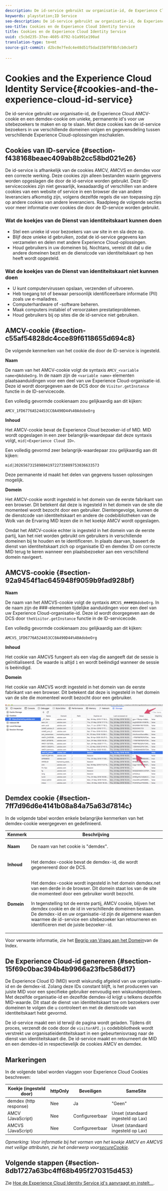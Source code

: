```yaml
---
description: De id-service gebruikt uw organisatie-id, de Experience Cloud AMCV-cookie en een demdex-cookie om unieke, permanente id's voor uw sitebezoekers te maken en op te slaan. Met deze cookies kan de id-service bezoekers in uw verschillende domeinen volgen en gegevensdeling tussen verschillende Experience Cloud-oplossingen inschakelen.
keywords: playstation;ID Service
seo-description: De id-service gebruikt uw organisatie-id, de Experience Cloud AMCV-cookie en een demdex-cookie om unieke, permanente id's voor uw sitebezoekers te maken en op te slaan. Met deze cookies kan de id-service bezoekers in uw verschillende domeinen volgen en gegevensdeling tussen verschillende Experience Cloud-oplossingen inschakelen.
seo-title: Cookies en de Experience Cloud Identity Service
title: Cookies en de Experience Cloud Identity Service
uuid: c5cbd235-37ee-4605-8792-b1a991e190ad
translation-type: tm+mt
source-git-commit: d2bc0e7fedc4e48d51f5dad158f9f8bfcb0cb4f3

---
```



# Cookies and the Experience Cloud Identity Service{#cookies-and-the-experience-cloud-id-service}

De id-service gebruikt uw organisatie-id, de Experience Cloud AMCV-cookie en een demdex-cookie om unieke, permanente id&#39;s voor uw sitebezoekers te maken en op te slaan. Met deze cookies kan de id-service bezoekers in uw verschillende domeinen volgen en gegevensdeling tussen verschillende Experience Cloud-oplossingen inschakelen.

## Cookies van ID-service {#section-f438168beaec409ab8b2cc58bd021e26}

De id-service is afhankelijk van de cookies AMCV, AMCVS en demdex voor een correcte werking. Deze cookies zijn alleen bestanden waarin gegevens worden opgeslagen die door de id-service worden gebruikt. Deze ID-servicecookies zijn niet gevaarlijk, kwaadaardig of verschillen van andere cookies van een website of service in een browser die van andere leveranciers afkomstig zijn, volgens dezelfde regels die van toepassing zijn op andere cookies van andere leveranciers. Raadpleeg de volgende secties voor meer informatie over cookies die door de ID-service worden gebruikt.

### Wat de koekjes van de Dienst van identiteitskaart kunnen doen

* Stel een unieke id voor bezoekers van uw site in en sla deze op.
* Blijf deze unieke id gebruiken, zodat de id-service gegevens kan verzamelen en delen met andere Experience Cloud-oplossingen.
* Houd gebruikers in uw domeinen bij. Nochtans, vereist dit dat u die andere domeinen bezit en de dienstcode van identiteitskaart op hen heeft wordt opgesteld.

### Wat de koekjes van de Dienst van identiteitskaart niet kunnen doen

* U kunt computervirussen opslaan, verzenden of uitvoeren.
* Heb toegang tot of bewaar persoonlijk identificeerbare informatie (PII) zoals uw e-mailadres.
* Computerhardware of -software beheren.
* Maak computers instabiel of veroorzaken prestatieproblemen.
* Houd gebruikers bij op sites die de id-service niet gebruiken.

## AMCV-cookie {#section-c55af54828dc4cce89f6118655d694c8}

De volgende kenmerken van het cookie die door de ID-service is ingesteld.

**Naam**

De naam van het AMCV-cookie volgt de syntaxis `AMCV_<variable name>@AdobeOrg`. In de naam zijn de `<variable name>` elementen plaatsaanduidingen voor een deel van uw Experience Cloud-organisatie-id. Deze id wordt doorgegeven aan de DCS door de `Visitor.getInstance` functie in de ID-servicecode.

Een volledig gevormde cookienaam zou gelijkaardig aan dit kijken:

```
AMCV_1FD6776A524453CC0A490D44%40AdobeOrg
```

**Inhoud**

Het AMCV-cookie bevat de Experience Cloud bezoeker-id of MID. MID wordt opgeslagen in een zeer belangrijk-waardepaar dat deze syntaxis volgt, `mid|<Experience Cloud ID>`.

Een volledig gevormd zeer belangrijk-waardepaar zou gelijkaardig aan dit kijken:

```
mid|20265673158980419722735089753036633573
```

Deze permanente id maakt het delen van gegevens tussen oplossingen mogelijk.

**Domein**

Het AMCV-cookie wordt ingesteld in het domein van de eerste fabrikant van een browser. Dit betekent dat deze is ingesteld in het domein van de site die momenteel wordt bezocht door een gebruiker. Dientengevolge, kunnen de de dienstcode van identiteitskaart en andere de codebibliotheken van de Wolk van de Ervaring MID lezen die in het koekje AMCV wordt opgeslagen.

Omdat het AMCV-cookie echter is ingesteld in het domein van de eerste partij, kan het niet worden gebruikt om gebruikers in verschillende domeinen bij te houden en te identificeren. In plaats daarvan, baseert de dienst van identiteitskaart zich op organisatie ID en demdex ID om correcte MID terug te keren wanneer een plaatsbezoeker aan een verschillend domein navigeert.

## AMCVS-cookie {#section-92a9454f1ac645948f9059b9fad928bf}

**Naam**

De naam van het AMCVS-cookie volgt de syntaxis `AMCVS_####@AdobeOrg`. In de naam zijn de ###-elementen tijdelijke aanduidingen voor een deel van uw Experience Cloud-organisatie-id. Deze id wordt doorgegeven aan de DCS door `theVisitor.getInstance` functie in de ID-servicecode.

Een volledig gevormde cookienaam zou gelijkaardig aan dit kijken:

```
AMCVS_1FD6776A524453CC0A490D44%40AdobeOrg
```

**Inhoud**

Het cookie van AMCVS fungeert als een vlag die aangeeft dat de sessie is geïnitialiseerd. De waarde is altijd `1` en wordt beëindigd wanneer de sessie is beëindigd.

**Domein**

Het cookie van AMCVS wordt ingesteld in het domein van de eerste fabrikant van een browser. Dit betekent dat deze is ingesteld in het domein van de site die momenteel wordt bezocht door een gebruiker.

![](assets/AMCVS-cookie.png)

## Demdex cookie {#section-7ff7d96d6e4141b08a84a75a63d7814c}

In de volgende tabel worden enkele belangrijke kenmerken van het demdex-cookie weergegeven en gedefinieerd.

<table id="table_18E3CAF3550E4BB6A199736AACE39202"> 
 <thead> 
  <tr> 
   <th colname="col1" class="entry"> Kenmerk </th> 
   <th colname="col2" class="entry"> Beschrijving </th> 
  </tr> 
 </thead>
 <tbody> 
  <tr> 
   <td colname="col1"> <p> <b>Naam</b> </p> </td> 
   <td colname="col2"> <p>De naam van het cookie is "demdex". </p> </td> 
  </tr> 
  <tr> 
   <td colname="col1"> <p> <b>Inhoud</b> </p> </td> 
   <td colname="col2"> <p>Het demdex-cookie bevat de demdex-id, die wordt gegenereerd door de DCS. </p> </td> 
  </tr> 
  <tr> 
   <td colname="col1"> <p> <b>Domein</b> </p> </td> 
   <td colname="col2"> <p>Het demdex-cookie wordt ingesteld in het domein demdex.net van een derde in de browser. Dit domein staat los van de site die momenteel door een gebruiker wordt bezocht. </p> <p>In tegenstelling tot de eerste partij, AMCV cookie, blijven het demdex cookie en de id in verschillende domeinen bestaan. De demdex-id en uw organisatie-id zijn de algemene waarden waarmee de id-service een sitebezoeker kan retourneren en identificeren met de juiste bezoeker-id. </p> </td> 
  </tr> 
 </tbody> 
</table>

Voor verwante informatie, zie het [Begrip van Vraag aan het Domein](https://docs.adobe.com/content/help/en/audience-manager/user-guide/reference/demdex-calls.html)van de Index.

## De Experience Cloud-id genereren {#section-15f69c0bac394b4b9966a23fbc586d17}

De Experience Cloud ID (MID) wordt wiskundig afgeleid van uw organisatie-id en de demdex-id. Zolang deze IDs constant blijft, is het produceren van juiste MID voor een specifieke gebruiker eenvoudig een wiskundeprobleem. Met dezelfde organisatie-id en dezelfde demdex-id krijgt u telkens dezelfde MID-waarde. Dit staat de dienst van identiteitskaart toe om bezoekers over domeinen te volgen die u controleert en met de dienstcode van identiteitskaart hebt gevormd.

De id-service maakt een id terwijl de pagina wordt geladen. Tijdens dit proces, verzendt de code door de `visitorAPI.js` codebibliotheek wordt verstrekt uw organisatieidentiteitskaart in een gebeurtenisvraag naar de dienst van identiteitskaart die. De id-service maakt en retourneert de MID en een demdex-id in respectievelijk de cookies AMCV en demdex.

## Markeringen

In de volgende tabel worden vlaggen voor Experience Cloud Cookies beschreven:

| Koekje (ingesteld door) | httpOnly | Beveiligen | SameSite |
|--- |--- |--- |--- |
| demdex (http response) | Nee | Ja | &quot;Geen&quot; |
| AMCV (JavaScript) | Nee | Configureerbaar | Unset (standaard ingesteld op Lax) |
| AMCVS (JavaScript) | Nee | Configureerbaar | Unset (standaard ingesteld op Lax) |

*Opmerking: Voor informatie bij het vormen van het koekje AMCV en AMCVS met veilige attributen, zie het onderwerp voor[secureCookie](https://docs.adobe.com/content/help/en/id-service/using/id-service-api/configurations/securecookie.html).*

## Volgende stappen {#section-8db1727a63bc4ff68b495f270315d453}

Zie [Hoe de Experience Cloud Identity Service id&#39;s aanvraagt en instelt...](../introduction/id-request.md#concept-2caacebb1d244402816760e9b8bcef6a).
